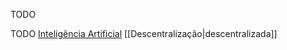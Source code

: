 TODO

TODO [Inteligência Artificial](Ciência%20da%20Computação/Inteligência%20Artificial/Inteligência%20Artificial.md) [[Descentralização|descentralizada]] 